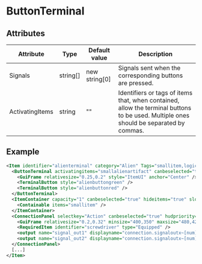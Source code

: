 # ButtonTerminal


## Attributes

| Attribute|Type|Default value|Description |
| ---|---|---|--- |
| Signals|string[]|new string[0]|Signals sent when the corresponding buttons are pressed. |
| ActivatingItems|string|""|Identifiers or tags of items that, when contained, allow the terminal buttons to be used. Multiple ones should be separated by commas. |



## Example
```xml
<Item identifier="alienterminal" category="Alien" Tags="smallitem,logic" cargocontaineridentifier="metalcrate" scale="0.5" impactsoundtag="impact_metal_light" isshootable="true">
  <ButtonTerminal activatingitems="smallalienartifact" canbeselected="true" msg="ItemMsgInteractSelect">
    <GuiFrame relativesize="0.25,0.2" style="ItemUI" anchor="Center" />
    <TerminalButton style="alienbuttongreen" />
    <TerminalButton style="alienbuttonred" />
  </ButtonTerminal>
  <ItemContainer capacity="1" canbeselected="true" hideitems="true" slotsperrow="1" uilabel="" allowuioverlap="true">
    <Containable items="smallitem" />
  </ItemContainer>
  <ConnectionPanel selectkey="Action" canbeselected="true" hudpriority="10">
    <GuiFrame relativesize="0.2,0.32" minsize="400,350" maxsize="480,420" anchor="Center" style="ConnectionPanel" />
    <RequiredItem identifier="screwdriver" type="Equipped" />
    <output name="signal_out1" displayname="connection.signaloutx~[num]=1" />
    <output name="signal_out2" displayname="connection.signaloutx~[num]=2" />
  </ConnectionPanel>
  [...]
</Item>
```

